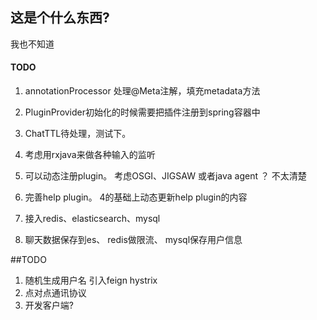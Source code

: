 ## 这是个什么东西?

我也不知道


#### TODO
1. annotationProcessor 处理@Meta注解，填充metadata方法

2. PluginProvider初始化的时候需要把插件注册到spring容器中

3. ChatTTL待处理，测试下。

4. 考虑用rxjava来做各种输入的监听

4. 可以动态注册plugin。 考虑OSGI、JIGSAW 或者java agent ？ 不太清楚

5. 完善help plugin。 4的基础上动态更新help plugin的内容

6. 接入redis、elasticsearch、mysql

7. 聊天数据保存到es、 redis做限流、 mysql保存用户信息



##TODO
1. 随机生成用户名 引入feign hystrix
2. 点对点通讯协议 
3. 开发客户端?
